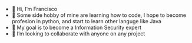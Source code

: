 - 👋 Hi, I’m Francisco
- 👀 Some side hobby of mine are learning how to code, I hope to become profesion in python, and start to learn other languge like Java
- 🌱 My goal is to become a Information Security expert 
- 💞️ I’m looking to collaborate with anyone on any project
<!---- 📫 How to reach me ...

<!---
Fran0616/Fran0616 is a ✨ special ✨ repository because its `README.md` (this file) appears on your GitHub profile.
You can click the Preview link to take a look at your changes.
--->
